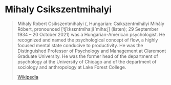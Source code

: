 # Mihaly Csikszentmihalyi

> Mihaly Robert Csikszentmihalyi (, Hungarian: Csíkszentmihályi Mihály Róbert, pronounced [ˈt͡ʃiːksɛntmihaːji ˈmihaːj] (listen); 29 September 1934 – 20 October 2021) was a Hungarian-American psychologist. He recognized and named the psychological concept of flow, a highly focused mental state conducive to productivity. He was the Distinguished Professor of Psychology and Management at Claremont Graduate University. He was the former head of the department of psychology at the University of Chicago and of the department of sociology and anthropology at Lake Forest College.
>
> [Wikipedia](https://en.wikipedia.org/wiki/Mihaly%20Csikszentmihalyi)